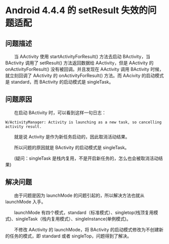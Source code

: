 # Android 4.4.4 的 setResult 失效的问题适配

## 问题描述
　　当 AActivity 使用 startActivityForResult() 方法去启动 BActivity，当 BActivity 调用了 setResult() 方法返回数据给 AActivity，但是 AActivity 的 onActivityForResult() 没有被回调。并且发现在 AActivity 调用 BActivity 时候，就立刻回调了 AActivity 的 onActivityForResult() 方法。而 AAcivity 的启动模式是 standard，而 BActivity 的启动模式是 singleTask。

## 问题原因
　　在启动 BActivity 时，可以看到这样一句日志：
```
W/ActivityManager: Activity is launching as a new task, so cancelling activity result.
```
　　就是说 Activity 是作为新任务启动的，因此取消活动结果。

　　所以问题的原因就是 BActivity 的启动模式是 singleTask。

　　(疑问：singleTask 是栈内复用，不是开启新任务的，怎么也会被取消活动结果)

## 解决问题
　　由于问题是因为 launchMode 的问题引起的，所以解决方法也就从 launchMode 入手。

　　launchMode 有四个模式，standard（标准模式）、singletop(栈顶复用模式)、singleTask（栈内复用模式）、singleInstance(单例模式)。


　　不修改 AActivity 的 launchMode，将 BActivity 的启动模式修改为不创建新的任务的模式，即 standard 或者 singleTop，问题得到了解决。


